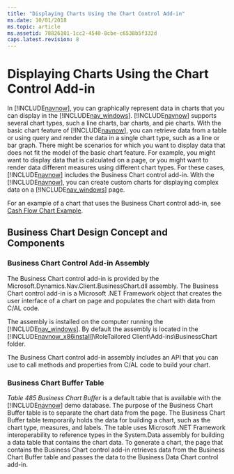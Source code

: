 ```yaml
---
title: "Displaying Charts Using the Chart Control Add-in"
ms.date: 10/01/2018
ms.topic: article
ms.assetid: 78826101-1cc2-4540-8cbe-c6538b5f332d
caps.latest.revision: 8
---
```

# Displaying Charts Using the Chart Control Add-in
In [!INCLUDE[navnow](includes/navnow_md.md)], you can graphically represent data in charts that you can display in the [!INCLUDE[nav_windows](includes/nav_windows_md.md)]. [!INCLUDE[navnow](includes/navnow_md.md)] supports several chart types, such a line charts, bar charts, and pie charts. With the basic chart feature of [!INCLUDE[navnow](includes/navnow_md.md)], you can retrieve data from a table or using query and render the data in a single chart type, such as a line or bar graph. There might be scenarios for which you want to display data that does not fit the model of the basic chart feature. For example, you might want to display data that is calculated on a page, or you might want to render data different measures using different chart types. For these cases, [!INCLUDE[navnow](includes/navnow_md.md)] includes the Business Chart control add-in. With the [!INCLUDE[navnow](includes/navnow_md.md)], you can create custom charts for displaying complex data on a [!INCLUDE[nav_windows](includes/nav_windows_md.md)] page.  
  
 For an example of a chart that uses the Business Chart control add-in, see [Cash Flow Chart Example](Cash-Flow-Chart-Example.md).  
  
## Business Chart Design Concept and Components  
  
### Business Chart Control Add-in Assembly  
 The Business Chart control add-in is provided by the Microsoft.Dynamics.Nav.Client.BusinessChart.dll assembly. The Business Chart control add-in is a Microsoft .NET Framework object that creates the user interface of a chart on page and populates the chart with data from C/AL code.  
  
 The assembly is installed on the computer running the [!INCLUDE[nav_windows](includes/nav_windows_md.md)]. By default the assembly is located in the [!INCLUDE[navnow_x86install](includes/navnow_x86install_md.md)]\\RoleTailored Client\\Add-ins\\BusinessChart folder.  
  
 The Business Chart control add-in assembly includes an API that you can use to call methods and properties from C/AL code to build your chart.  
  
### Business Chart Buffer Table  
 *Table 485 Business Chart Buffer* is a default table that is available with the [!INCLUDE[navnow](includes/navnow_md.md)] demo database. The purpose of the Business Chart Buffer table is to separate the chart data from the page. The Business Chart Buffer table temporarily holds the data for building a chart, such as the chart type, measures, and labels. The table uses Microsoft .NET Framework interoperability to reference types in the System.Data assembly for building a data table that contains the chart data. To generate a chart, the page that contains the Business Chart control add-in retrieves data from the Business Chart Buffer table and passes the data to the Business Data Chart control add-in.
